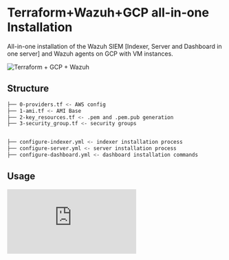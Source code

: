# Terraform+Wazuh+GCP all-in-one Installation

All-in-one installation of the Wazuh SIEM [Indexer, Server and Dashboard in one server] and Wazuh agents on GCP with VM instances.

![Terraform + GCP + Wazuh](link_to_your_image_here)

## Structure

```bash
├── 0-providers.tf <- AWS config
├── 1-ami.tf <- AMI Base
├── 2-key_resources.tf <- .pem and .pem.pub generation
├── 3-security_group.tf <- security groups


├── configure-indexer.yml <- indexer installation process
├── configure-server.yml <- server installation process
├── configure-dashboard.yml <- dashboard installation commands
```

## Usage
![Create your GCP project and set up Roles, APIs and Service Account](https://github.com/Chinedu-Obasi/terraform_gcp_wazuh_all_in_one/blob/main/GCP%20Initial%20Setup.md)
